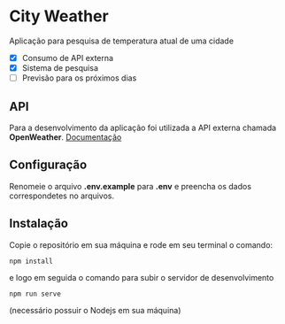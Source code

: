 # City Weather

Aplicação para pesquisa de temperatura atual de uma cidade

- [X] Consumo de API externa
- [X] Sistema de pesquisa
- [ ] Previsão para os próximos dias

## API 

Para a desenvolvimento da aplicação foi utilizada a API externa chamada <b>OpenWeather</b>.
[Documentação](https://openweathermap.org/api)

## Configuração

Renomeie o arquivo <b>.env.example</b> para <b>.env</b> e preencha os dados correspondetes no arquivos.

## Instalação

Copie o repositório em sua máquina e rode em seu terminal o comando:
```
npm install
```

e logo em seguida o comando para subir o servidor de desenvolvimento
```
npm run serve
```
(necessário possuir o Nodejs em sua máquina)
